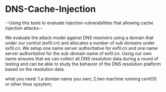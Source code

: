 # DNS-Cache-Injection

--Using this tools to evaluate injection vulnerabilities that allowing cache injection attacks--

  We evaluate the attack model against DNS resolvers using a domain that under our control (exfil.cn) and allocates a number of sub
domains under exfil.cn. We setup one name server authoritative for exfil.cn and one name server authoritative for the sub-domain name
of exfil.cn. Using our own name ensures that we can collect all DNS resolution data during a round of testing and can be able to study
the behavior of the DNS resolution platform based on the resolution data.

what you need:
1.a domian name you own;
2.two machine running centOS or other linux sysytem;


